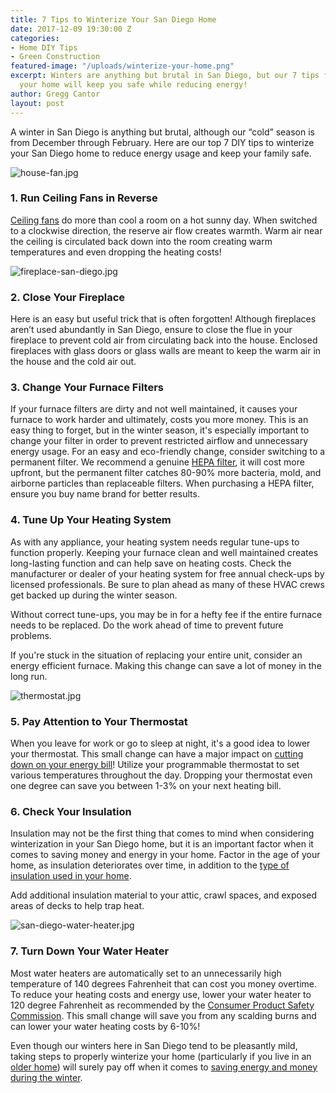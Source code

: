 ```yaml
---
title: 7 Tips to Winterize Your San Diego Home
date: 2017-12-09 19:30:00 Z
categories:
- Home DIY Tips
- Green Construction
featured-image: "/uploads/winterize-your-home.png"
excerpt: Winters are anything but brutal in San Diego, but our 7 tips for winterizing
  your home will keep you safe while reducing energy!
author: Gregg Cantor
layout: post
---
```


A winter in San Diego is anything but brutal, although our “cold” season is from December through February. Here are our top 7 DIY tips to winterize your San Diego home to reduce energy usage and keep your family safe.

![house-fan.jpg](/uploads/house-fan.jpg)

### 1. Run Ceiling Fans in Reverse

[Ceiling fans](/save-on-your-energy-cost-with-ceiling-fans/) do more than cool a room on a hot sunny day. When switched to a clockwise direction, the reserve air flow creates warmth. Warm air near the ceiling is circulated back down into the room creating warm temperatures and even dropping the heating costs!

![fireplace-san-diego.jpg](/uploads/fireplace-san-diego.jpg)

### 2. Close Your Fireplace

Here is an easy but useful trick that is often forgotten! Although fireplaces aren’t used abundantly in San Diego, ensure to close the flue in your fireplace to prevent cold air from circulating back into the house. Enclosed fireplaces with glass doors or glass walls are meant to keep the warm air in the house and the cold air out.

### 3. Change Your Furnace Filters

If your furnace filters are dirty and not well maintained, it causes your furnace to work harder and ultimately, costs you more money. This is an easy thing to forget, but in the winter season, it's especially important to change your filter in order to prevent restricted airflow and unnecessary energy usage. For an easy and eco-friendly change, consider switching to a permanent filter. We recommend a genuine [HEPA filter](https://en.wikipedia.org/wiki/HEPA), it will cost more upfront, but the permanent filter catches 80-90% more bacteria, mold, and airborne particles than replaceable filters. When purchasing a HEPA filter, ensure you buy name brand for better results.

### 4. Tune Up Your Heating System

As with any appliance, your heating system needs regular tune-ups to function properly. Keeping your furnace clean and well maintained creates long-lasting function and can help save on heating costs. Check the manufacturer or dealer of your heating system for free annual check-ups by licensed professionals. Be sure to plan ahead as many of these HVAC crews get backed up during the winter season.

Without correct tune-ups, you may be in for a hefty fee if the entire furnace needs to be replaced. Do the work ahead of time to prevent future problems.

If you're stuck in the situation of replacing your entire unit, consider an energy efficient furnace. Making this change can save a lot of money in the long run.

![thermostat.jpg](/uploads/thermostat.jpg)

### 5. Pay Attention to Your Thermostat

When you leave for work or go to sleep at night, it's  a good idea to lower your thermostat. This small change can have a major impact on [cutting down on your energy bill](/cutting-down-on-your-energy-bills/)! Utilize your programmable thermostat to set various temperatures throughout the day. Dropping your thermostat even one degree can save you between 1-3% on your next heating bill.

### 6. Check Your Insulation

Insulation may not be the first thing that comes to mind when considering winterization in your San Diego home, but it is an important factor when it comes to saving money and energy in your home. Factor in the age of your home, as insulation deteriorates over time, in addition to the [type of insulation used in your home](/natural-wool-or-recycled-cotton-which-insulation-is-better-for-your-home/).

Add additional insulation material to your attic, crawl spaces, and exposed areas of decks to help trap heat.

![san-diego-water-heater.jpg](/uploads/san-diego-water-heater.jpg)

### 7. Turn Down Your Water Heater

Most water heaters are automatically set to an unnecessarily high temperature of 140 degrees Fahrenheit that can cost you money overtime. To reduce your heating costs and energy use, lower your water heater to 120 degree Fahrenheit as recommended by the [Consumer Product Safety Commission](https://www.cpsc.gov/s3fs-public/5098.pdf). This small change will save you from any scalding burns and can lower your water heating costs by 6-10%!

Even though our winters here in San Diego tend to be pleasantly mild, taking steps to properly winterize your home (particularly if you live in an [older home](/common-updates-for-older-homes/)) will surely pay off when it comes to [saving energy and money during the winter](/tips-on-saving-energy-during-the-winter-in-san-diego/).
